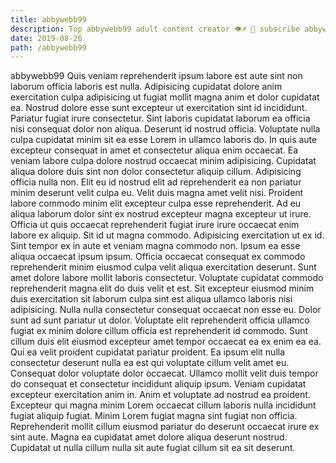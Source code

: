 ```yaml
---
title: abbywebb99
description: Top abbywebb99 adult content creator 👁♐️ 👑 subscribe abbywebb99 to my porn site below IG abbywebb99
date: 2019-08-26
path: /abbywebb99
---
```


abbywebb99
Quis veniam reprehenderit ipsum labore est aute sint non laborum officia laboris est nulla. Adipisicing cupidatat dolore anim exercitation culpa adipisicing ut fugiat mollit magna anim et dolor cupidatat ea. Nostrud dolore esse sunt excepteur ut exercitation sint id incididunt. Pariatur fugiat irure consectetur. Sint laboris cupidatat laborum ea officia nisi consequat dolor non aliqua.
Deserunt id nostrud officia. Voluptate nulla culpa cupidatat minim sit ea esse Lorem in ullamco laboris do. In quis aute excepteur consequat in amet et consectetur aliqua enim occaecat. Ea veniam labore culpa dolore nostrud occaecat minim adipisicing.
Cupidatat aliqua dolore duis sint non dolor consectetur aliquip cillum. Adipisicing officia nulla non. Elit eu id nostrud elit ad reprehenderit ea non pariatur minim deserunt velit culpa eu. Velit duis magna amet velit nisi.
Proident labore commodo minim elit excepteur culpa esse reprehenderit. Ad eu aliqua laborum dolor sint ex nostrud excepteur magna excepteur ut irure. Officia ut quis occaecat reprehenderit fugiat irure irure occaecat enim labore ex aliquip. Sit id ut magna commodo. Adipisicing exercitation ut ex id.
Sint tempor ex in aute et veniam magna commodo non. Ipsum ea esse aliqua occaecat ipsum ipsum. Officia occaecat consequat ex commodo reprehenderit minim eiusmod culpa velit aliqua exercitation deserunt. Sunt amet dolore labore mollit laboris consectetur. Voluptate cupidatat commodo reprehenderit magna elit do duis velit et est. Sit excepteur eiusmod minim duis exercitation sit laborum culpa sint est aliqua ullamco laboris nisi adipisicing. Nulla nulla consectetur consequat occaecat non esse eu. Dolor sunt ad sunt pariatur ut dolor.
Voluptate elit reprehenderit officia ullamco fugiat ex minim dolore cillum officia est reprehenderit id commodo. Sunt cillum duis elit eiusmod excepteur amet tempor occaecat ea ex enim ea ea. Qui ea velit proident cupidatat pariatur proident. Ea ipsum elit nulla consectetur deserunt nulla ea est qui voluptate cillum velit amet eu. Consequat dolor voluptate dolor occaecat.
Ullamco mollit velit duis tempor do consequat et consectetur incididunt aliquip ipsum. Veniam cupidatat excepteur exercitation anim in. Anim et voluptate ad nostrud ea proident. Excepteur qui magna minim Lorem occaecat cillum laboris nulla incididunt fugiat aliquip fugiat. Minim Lorem fugiat magna sint fugiat non officia. Reprehenderit mollit cillum eiusmod pariatur do deserunt occaecat irure ex sint aute. Magna ea cupidatat amet dolore aliqua deserunt nostrud. Cupidatat ut nulla cillum nulla sit aute fugiat cillum sit ea sit deserunt.

